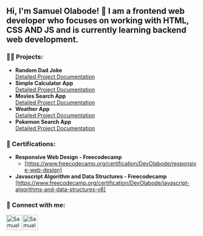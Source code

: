 ## Hi, I'm Samuel Olabode! 👋 I am a frontend web developer who focuses on working with HTML, CSS AND JS and is currently learning backend web development.

### 👨‍💻 Projects:

- **Random Dad Joke**  
  [Detailed Project Documentation](https://github.com/DevOlabode/Random-dad-joke-generator)
- **Simple Calculator App**  
  [Detailed Project Documentation](#)
- **Movies Search App**  
  [Detailed Project Documentation](#)
- **Weather App**  
  [Detailed Project Documentation](https://github.com/DevOlabode/weather-App)
- **Pokemon Search App**  
  [Detailed Project Documentation](#)

### 📖 Certifications:

- **Responsive Web Design - Freecodecamp**  
   - [https://www.freecodecamp.org/certification/DevOlabode/responsive-web-design]
- **Javascript Algorithm and Data Structures - Freecodecamp**  
  [https://www.freecodecamp.org/certification/DevOlabode/javascript-algorithms-and-data-structures-v8]


### 🤳 Connect with me:
[<img align="left" alt="SamuelOlabode | LinkedIn" width="40px" src="https://cdn.jsdelivr.net/npm/simple-icons@v3/icons/linkedin.svg" />][linkedin]
[<img align="left" alt="SamuelOlabode | Instagram" width="40px" src="https://cdn.jsdelivr.net/npm/simple-icons@v3/icons/instagram.svg" />][instagram]


[instagram]: https://www.instagram.com/devolabode/
[linkedin]: https://linkedin.com/in/Samuelolabode
